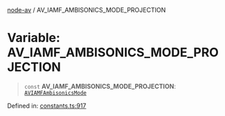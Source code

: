 [node-av](../globals.md) / AV\_IAMF\_AMBISONICS\_MODE\_PROJECTION

# Variable: AV\_IAMF\_AMBISONICS\_MODE\_PROJECTION

> `const` **AV\_IAMF\_AMBISONICS\_MODE\_PROJECTION**: [`AVIAMFAmbisonicsMode`](../type-aliases/AVIAMFAmbisonicsMode.md)

Defined in: [constants.ts:917](https://github.com/seydx/av/blob/f8631fc881b394300b1479f511d55cf1c370a87f/src/constants/constants.ts#L917)
